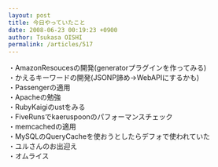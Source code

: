 ```yaml
---
layout: post
title: 今日やっていたこと
date: 2008-06-23 00:19:23 +0900
author: Tsukasa OISHI
permalink: /articles/517
---
```



・AmazonResoucesの開発(generatorプラグインを作ってみる)  
・かえるキーワードの開発(JSONP諦め→WebAPIにするかも)  
・Passengerの適用  
・Apacheの勉強  
・RubyKaigiのustをみる  
・FiveRunsでkaeruspoonのパフォーマンスチェック  
・memcachedの適用  
・MySQLのQueryCacheを使おうとしたらデフォで使われていた  
・ユルさんのお出迎え  
・オムライス  


